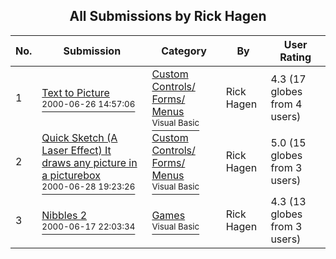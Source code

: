 ﻿<div align="center">

## All Submissions by Rick Hagen

</div>

No.  | Submission | Category | By   | User Rating
---- | ---------- | -------- | ---- | -----------
1 | [Text to Picture<br /><sup>2000-06-26 14:57:06</sup>](https://github.com/Planet-Source-Code/rick-hagen-text-to-picture__1-9292) | [Custom Controls/ Forms/  Menus<br /><sup>Visual Basic</sup>](../ByCategory/custom-controls-forms-menus__1-4.md) | Rick Hagen | 4.3 (17 globes from 4 users)
2 | [Quick Sketch \(A Laser  Effect\) It draws any picture in a picturebox<br /><sup>2000-06-28 19:23:26</sup>](https://github.com/Planet-Source-Code/rick-hagen-quick-sketch-a-laser-effect-it-draws-any-picture-in-a-picturebox__1-9338) | [Custom Controls/ Forms/  Menus<br /><sup>Visual Basic</sup>](../ByCategory/custom-controls-forms-menus__1-4.md) | Rick Hagen | 5.0 (15 globes from 3 users)
3 | [Nibbles 2<br /><sup>2000-06-17 22:03:34</sup>](https://github.com/Planet-Source-Code/rick-hagen-nibbles-2__1-9025) | [Games<br /><sup>Visual Basic</sup>](../ByCategory/games__1-38.md) | Rick Hagen | 4.3 (13 globes from 3 users)
